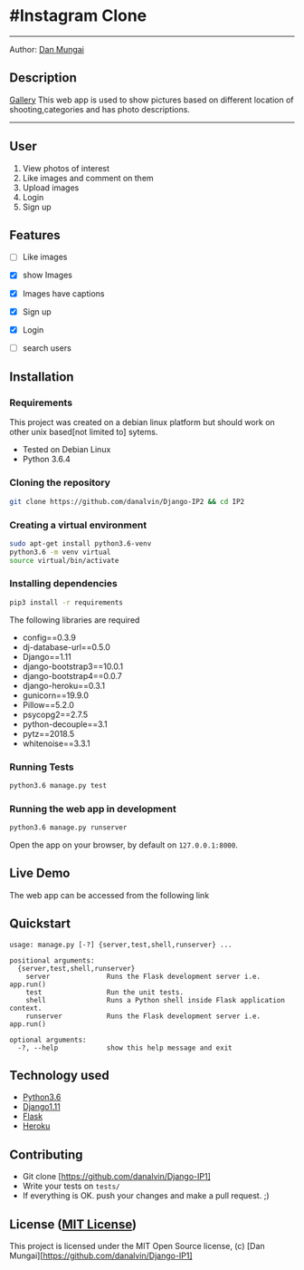 #Instagram Clone
===================

- - - -
Author: [Dan Mungai](https://github.com/danalvin)
## Description
[Gallery](https://github.com/danalvin/Django-IP1) This web app is used to show pictures based on different location of shooting,categories and has photo descriptions. 

------------------------------------------------------------------------

## User 

1. View photos of interest
2. Like images and comment on them
3. Upload images
4. Login 
5. Sign up

## Features

+ [ ] Like images
+ [x] show Images
+ [x] Images have captions
+ [x] Sign up
+ [x] Login
+ [ ] search users



## Installation

### Requirements
This project was created on a debian linux platform but should work on other unix based[not limited to] sytems.
* Tested on Debian Linux
* Python 3.6.4

### Cloning the repository
```bash
git clone https://github.com/danalvin/Django-IP2 && cd IP2
```

### Creating a virtual environment
```bash
sudo apt-get install python3.6-venv
python3.6 -m venv virtual
source virtual/bin/activate
```

### Installing dependencies
```bash
pip3 install -r requirements
```
The following libraries are required
+ config==0.3.9
+ dj-database-url==0.5.0
+ Django==1.11
+ django-bootstrap3==10.0.1
+ django-bootstrap4==0.0.7
+ django-heroku==0.3.1
+ gunicorn==19.9.0
+ Pillow==5.2.0
+ psycopg2==2.7.5
+ python-decouple==3.1
+ pytz==2018.5
+ whitenoise==3.3.1


### Running Tests
```bash
python3.6 manage.py test
```

### Running the web app in development
```bash
python3.6 manage.py runserver
```
Open the app on your browser, by default on `127.0.0.1:8000`.

## Live Demo

The web app can be accessed from the following link


## Quickstart

```
usage: manage.py [-?] {server,test,shell,runserver} ...

positional arguments:
  {server,test,shell,runserver}
    server              Runs the Flask development server i.e. app.run()
    test                Run the unit tests.
    shell               Runs a Python shell inside Flask application context.
    runserver           Runs the Flask development server i.e. app.run()

optional arguments:
  -?, --help            show this help message and exit
```

## Technology used

* [Python3.6](https://www.python.org/)
* [Django1.11](https://www.djangoproject.com/)
* [Flask](http://flask.pocoo.org/)
* [Heroku](https://heroku.com)

## Contributing

- Git clone [https://github.com/danalvin/Django-IP1]
- Write your tests on `tests/`
- If everything is OK. push your changes and make a pull request. ;)

## License ([MIT License](http://choosealicense.com/licenses/mit/))

This project is licensed under the MIT Open Source license, (c) [Dan Mungai][https://github.com/danalvin/Django-IP1]